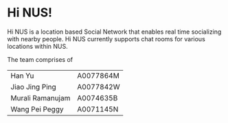 <h1>Hi NUS!</h1>

Hi NUS is a location based Social Network that enables real time socializing with nearby people. 
Hi NUS currently supports chat rooms for various locations within NUS. 

The team comprises of 
<table>
<tr>
  <td>Han Yu</td><td>A0077864M</td>
</tr>
<tr>
  <td>Jiao Jing Ping</td><td>A0077842W</td>
</tr>
<tr>
  <td>Murali Ramanujam</td><td>A0074635B</td>
</tr>
<tr>
  <td>Wang Pei Peggy</td><td>A0071145N</td>
</tr>
</table>
